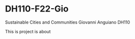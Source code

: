 # DH110-F22-Gio

Sustainable Cities and Communities
Giovanni Anguiano DH110

This is project is about 

